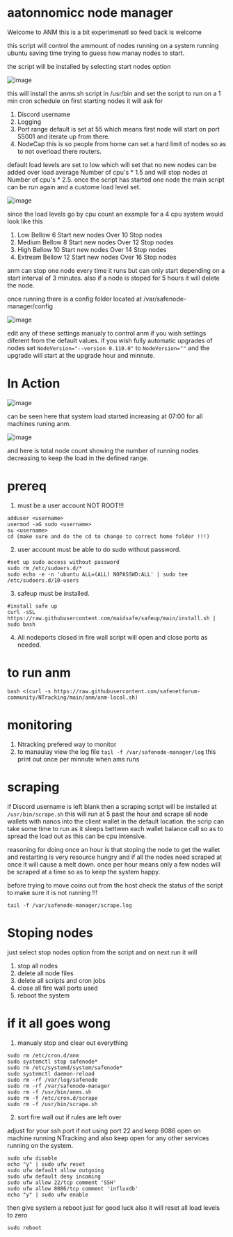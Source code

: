 # aatonnomicc node manager

Welcome to ANM this is a bit experimenatl so feed back is welcome 

this script will control the ammount of nodes running on a system running ubuntu saving time trying to guess how manay nodes to start.

the script will be installed by selecting start nodes option

![image](https://github.com/user-attachments/assets/6d7da7d0-750e-46a8-aef7-8bc0d2bfcd08)


this will install the anms.sh script in /usr/bin and set the script to run on a 1 min cron schedule
on first starting nodes it will ask for

1. Discord username
2. Logging
3. Port range default is set at 55 which means first node will start on port 55001 and iterate up from there.
4. NodeCap this is so people from home can set a hard limit of nodes so as to not overload there routers.


default load levels are set to low which will set that no new nodes can be added over load average Number of cpu's * 1.5 and will stop nodes at Number of cpu's * 2.5.
once the script has started one node the main script can be run again and a custome load level set.

![image](https://github.com/user-attachments/assets/886df594-3916-4ad9-917b-369e0ce682c2)

since the load levels go by cpu count an example for a 4 cpu system would look like this

1. Low        Bellow 6 Start new nodes  Over 10 Stop nodes
2. Medium     Bellow 8 Start new nodes  Over 12 Stop nodes
3. High       Bellow 10 Start new nodes Over 14 Stop nodes
4. Extream    Bellow 12 Start new nodes Over 16 Stop nodes

anm can stop one node every time it runs but can only start depending on a start interval of 3 minutes. also if a node is stoped for 5 hours it will delete the node.

once running there is a config folder located at /var/safenode-manager/config

![image](https://github.com/user-attachments/assets/f1203a76-24d9-4633-b045-8a88ae73eb99)

edit any of these settings manualy to control anm if you wish settings diferent from the default values.
if you wish fully automatic upgrades of nodes set 
```NodeVersion="--version 0.110.0"```
to
```NodeVersion=""``` and the upgrade will start at the upgrade hour and minnute.

# In Action

![image](https://github.com/user-attachments/assets/eac0ccd0-a706-4b8c-8a09-7c036518766d)

can be seen here that system load started increasing at 07:00 for all machines runing anm.

![image](https://github.com/user-attachments/assets/3c50bcb5-af23-41e6-9ca6-e119dd9967e6)

and here is total node count showing the number of running nodes decreasing to keep the load in the defined range.

# prereq

1. must be a user account NOT ROOT!!!

```
adduser <username>
usermod -aG sudo <username>
su <username>
cd (make sure and do the cd to change to correct home folder !!!)
```

2. user account must be able to do sudo without password.

```
#set up sudo access without password
sudo rm /etc/sudoers.d/*
sudo echo -e -n 'ubuntu ALL=(ALL) NOPASSWD:ALL' | sudo tee /etc/sudoers.d/10-users
```
3. safeup must be installed.

```
#install safe up
curl -sSL https://raw.githubusercontent.com/maidsafe/safeup/main/install.sh | sudo bash
```
4. All nodeports closed in fire wall script will open and close ports as needed.

# to run anm

```
bash <(curl -s https://raw.githubusercontent.com/safenetforum-community/NTracking/main/anm/anm-local.sh)
```

# monitoring

1. Ntracking prefered way to monitor 
2. to manaulay view the log file ```tail -f /var/safenode-manager/log``` this print out once per minnute when ams runs

# scraping 

if Discord username is left blank then a scraping script will be installed at ```/usr/bin/scrape.sh```
this will run at 5 past the hour and scrape all node wallets with nanos into the client wallet in the default location.
the scrip can take some time to run as it sleeps bettwen each wallet balance call so as to spread the load out as this can be cpu intensive.

reasoning for doing once an hour is that stoping the node to get the wallet and restarting is very resource hungry and if all the nodes need scraped at once it will cause a melt down.
once per hour means only a few nodes will be scraped at a time so as to keep the system happy.

before trying to move coins out from the host check the status of the script to make sure it is not running !!!

```
tail -f /var/safenode-manager/scrape.log
```

# Stoping nodes

just select stop nodes option from the script and on next run it will

1. stop all nodes
2. delete all node files
2. delete all scripts and cron jobs
3. close all fire wall ports used
4. reboot the system

# if it all goes wong

1. manualy stop and clear out everything
```
sudo rm /etc/cron.d/anm
sudo systemctl stop safenode*
sudo rm /etc/systemd/system/safenode*
sudo systemctl daemon-reload
sudo rm -rf /var/log/safenode
sudo rm -rf /var/safenode-manager
sudo rm -f /usr/bin/anms.sh
sudo rm -f /etc/cron.d/scrape
sudo rm -f /usr/bin/scrape.sh
```

2. sort fire wall out if rules are left over

adjust for your ssh port if not using port 22 and keep 8086 open on machine running NTracking and also keep open for any other services running on the system.

```
sudo ufw disable
echo "y" | sudo ufw reset
sudo ufw default allow outgoing
sudo ufw default deny incoming
sudo ufw allow 22/tcp comment 'SSH'
sudo ufw allow 8086/tcp comment 'influxdb'
echo "y" | sudo ufw enable
```
then give system a reboot just for good luck also it will reset all load levels to zero

```
sudo reboot
```